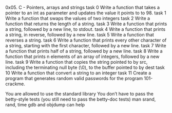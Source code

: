 0x05. C - Pointers, arrays and strings
task 0
Write a function that takes a pointer to an int as parameter and updates the value it points to to 98.
task 1
Write a function that swaps the values of two integers
task 2
Write a function that returns the length of a string.
task 3
Write a function that prints a string, followed by a new line, to stdout.
task 4
Write a function that prints a string, in reverse, followed by a new line.
task 5
Write a function that reverses a string.
task 6
Write a function that prints every other character of a string, starting with the first character, followed by a new line.
task 7
Write a function that prints half of a string, followed by a new line.
task 8
Write a function that prints n elements of an array of integers, followed by a new line.
task 9
Write a function that copies the string pointed to by src, including the terminating null byte (\0), to the buffer pointed to by dest
task 10
Write a function that convert a string to an integer
task 11
Create a program that generates random valid passwords for the program 101-crackme.

You are allowed to use the standard library
You don’t have to pass the betty-style tests (you still need to pass the betty-doc tests)
man srand, rand, time
gdb and objdump can help

